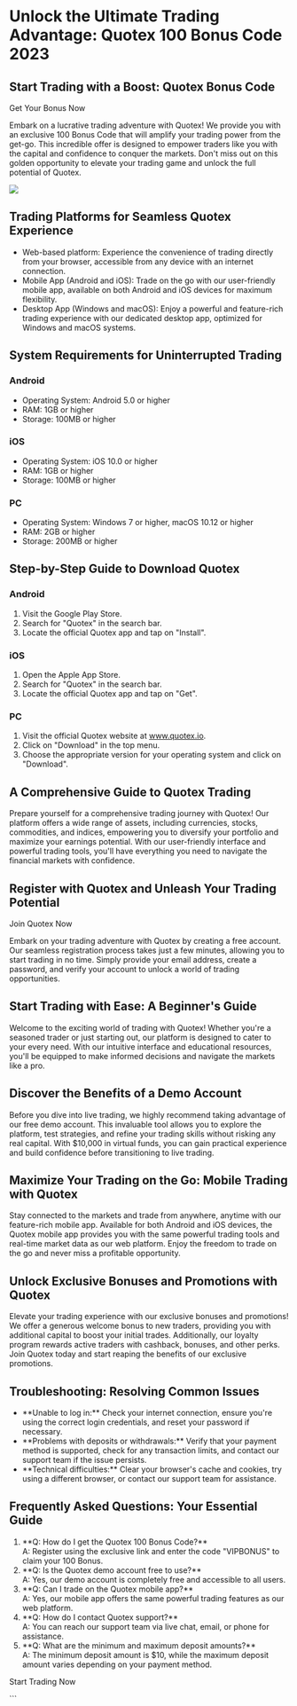 # Unlock the Ultimate Trading Advantage: Quotex 100 Bonus Code 2023

## Start Trading with a Boost: Quotex Bonus Code

Get Your Bonus Now

Embark on a lucrative trading adventure with Quotex! We provide you with
an exclusive 100 Bonus Code that will amplify your trading power from
the get-go. This incredible offer is designed to empower traders like
you with the capital and confidence to conquer the markets. Don\'t miss
out on this golden opportunity to elevate your trading game and unlock
the full potential of Quotex.

[![](https://static.quotex.io/files/4_en/300_250.jpg)](https://traff.sbs/brokerqxlid)

## Trading Platforms for Seamless Quotex Experience

-   Web-based platform: Experience the convenience of trading directly
    from your browser, accessible from any device with an internet
    connection.
-   Mobile App (Android and iOS): Trade on the go with our user-friendly
    mobile app, available on both Android and iOS devices for maximum
    flexibility.
-   Desktop App (Windows and macOS): Enjoy a powerful and feature-rich
    trading experience with our dedicated desktop app, optimized for
    Windows and macOS systems.

## System Requirements for Uninterrupted Trading

### Android

-   Operating System: Android 5.0 or higher
-   RAM: 1GB or higher
-   Storage: 100MB or higher

### iOS

-   Operating System: iOS 10.0 or higher
-   RAM: 1GB or higher
-   Storage: 100MB or higher

### PC

-   Operating System: Windows 7 or higher, macOS 10.12 or higher
-   RAM: 2GB or higher
-   Storage: 200MB or higher

## Step-by-Step Guide to Download Quotex

### Android

1.  Visit the Google Play Store.
2.  Search for "Quotex" in the search bar.
3.  Locate the official Quotex app and tap on "Install".

### iOS

1.  Open the Apple App Store.
2.  Search for "Quotex" in the search bar.
3.  Locate the official Quotex app and tap on "Get".

### PC

1.  Visit the official Quotex website at www.quotex.io.
2.  Click on "Download" in the top menu.
3.  Choose the appropriate version for your operating system and click
    on "Download".

## A Comprehensive Guide to Quotex Trading

Prepare yourself for a comprehensive trading journey with Quotex! Our
platform offers a wide range of assets, including currencies, stocks,
commodities, and indices, empowering you to diversify your portfolio and
maximize your earnings potential. With our user-friendly interface and
powerful trading tools, you\'ll have everything you need to navigate the
financial markets with confidence.

## Register with Quotex and Unleash Your Trading Potential

Join Quotex Now

Embark on your trading adventure with Quotex by creating a free account.
Our seamless registration process takes just a few minutes, allowing you
to start trading in no time. Simply provide your email address, create a
password, and verify your account to unlock a world of trading
opportunities.

## Start Trading with Ease: A Beginner\'s Guide

Welcome to the exciting world of trading with Quotex! Whether you\'re a
seasoned trader or just starting out, our platform is designed to cater
to your every need. With our intuitive interface and educational
resources, you\'ll be equipped to make informed decisions and navigate
the markets like a pro.

## Discover the Benefits of a Demo Account

Before you dive into live trading, we highly recommend taking advantage
of our free demo account. This invaluable tool allows you to explore the
platform, test strategies, and refine your trading skills without
risking any real capital. With \$10,000 in virtual funds, you can gain
practical experience and build confidence before transitioning to live
trading.

## Maximize Your Trading on the Go: Mobile Trading with Quotex

Stay connected to the markets and trade from anywhere, anytime with our
feature-rich mobile app. Available for both Android and iOS devices, the
Quotex mobile app provides you with the same powerful trading tools and
real-time market data as our web platform. Enjoy the freedom to trade on
the go and never miss a profitable opportunity.

## Unlock Exclusive Bonuses and Promotions with Quotex

Elevate your trading experience with our exclusive bonuses and
promotions! We offer a generous welcome bonus to new traders, providing
you with additional capital to boost your initial trades. Additionally,
our loyalty program rewards active traders with cashback, bonuses, and
other perks. Join Quotex today and start reaping the benefits of our
exclusive promotions.

## Troubleshooting: Resolving Common Issues

-   \*\*Unable to log in:\*\* Check your internet connection, ensure
    you\'re using the correct login credentials, and reset your password
    if necessary.
-   \*\*Problems with deposits or withdrawals:\*\* Verify that your
    payment method is supported, check for any transaction limits, and
    contact our support team if the issue persists.
-   \*\*Technical difficulties:\*\* Clear your browser\'s cache and
    cookies, try using a different browser, or contact our support team
    for assistance.

## Frequently Asked Questions: Your Essential Guide

1.  \*\*Q: How do I get the Quotex 100 Bonus Code?\*\*\
    A: Register using the exclusive link and enter the code
    "VIPBONUS" to claim your 100 Bonus.
2.  \*\*Q: Is the Quotex demo account free to use?\*\*\
    A: Yes, our demo account is completely free and accessible to all
    users.
3.  \*\*Q: Can I trade on the Quotex mobile app?\*\*\
    A: Yes, our mobile app offers the same powerful trading features as
    our web platform.
4.  \*\*Q: How do I contact Quotex support?\*\*\
    A: You can reach our support team via live chat, email, or phone for
    assistance.
5.  \*\*Q: What are the minimum and maximum deposit amounts?\*\*\
    A: The minimum deposit amount is \$10, while the maximum deposit
    amount varies depending on your payment method.

Start Trading Now

\`\`\`

